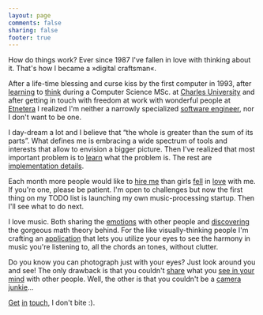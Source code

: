 ```yaml
---
layout: page
comments: false
sharing: false
footer: true
---
```


How do things work? Ever since 1987 I've fallen in love with thinking about it. That's how I became a &raquo;digital craftsman&laquo;.

After a life-time blessing and curse kiss by the first computer in 1993, after <a href="https://www.dropbox.com/sh/6rkoubtpoc1fsje/1x6AuuOJbf/mff-uk" title="My BSc. and MSc. theses in Computer Graphics">learning</a> to <a href="http://bokehlab.zamecnik.org/" title="On Rendering with Complex Camera Models - the conference paper resulting from the thesis project">think</a> during a Computer Science MSc. at <a href="http://www.mff.cuni.cz/" title="Faculty of Mathematics and Physics - Computer Graphics">Charles University</a> and after getting in touch with freedom at work with wonderful people at <a href="http://etnetera.cz/">Etnetera</a> I realized I'm neither a narrowly specialized <a href="https://github.com/bzamecnik/" title="I hope someday I'll publish all my useful software">software engineer</a>, nor I don't want to be one.
  
I day-dream a lot and I believe that &ldquo;the whole is greater than the sum of its parts&rdquo;. What defines me is embracing a wide spectrum of tools and interests that allow to envision a bigger picture. Then I've realized that most important problem is to <a href="http://en.wikipedia.org/wiki/Lean_Startup">learn</a> what the problem is. The rest are [implementation details](/projects/ "My projects").

Each month more people would like to <a href="http://www.linkedin.com/in/bohumirzamecnik" title="Now, after graduating, I can empathise into an attractive blond :)">hire me</a> than girls <a href="https://soundcloud.com/bohumir-zamecnik/coursera-jazz-04" title="If that happens then afterewards usually some music is produced as a result.">fell</a> in <a href="https://soundcloud.com/bohumir-zamecnik/coursera-jazz-imp-week1" title="...especially when a Jazz Improvization course is around. I didn't wait a while.">love</a> with me. If you're one, please be patient. I'm open to challenges but now the first thing on my TODO list is launching my own music-processing startup. Then I'll see what to do next.

I love music. Both sharing the <a href="http://corale.cz/" title="Since high school I sing with great people in the Corale choir">emotions</a> with other people and <a href="/blog/archives/" title="I occassionally write a blog about music theory">discovering</a> the gorgeous math theory behind. For the like visually-thinking people I'm crafting an <a href="http://harmoneye.com/" title="HarmonEye">application</a> that lets you utilize your eyes to see the harmony in music you're listening to, all the chords an tones, without clutter.

Do you know you can photograph just with your eyes? Just look around you and see! The only drawback is that you couldn't <a href="https://plus.google.com/112168593075061741028/photos"  title="Photos on G+">share</a> what you <a href="http://instagram.com/bzamecnik" title="Photos on Instagram">see in your mind</a> with other people. Well, the other is that you couldn't be a <a href="http://www.flickr.com/photos/elgriton" title="Photos on Flickr">camera junkie</a>...

<a href="https://twitter.com/bzamecnik" title="@bzamecnik on Twitter">Get</a> <a href="http://www.linkedin.com/in/bohumirzamecnik" title="LinkedIn profile">in</a> <a href="https://www.facebook.com/bohumir.zamecnik" title="FaceBook">touch</a>, I don't bite :).
